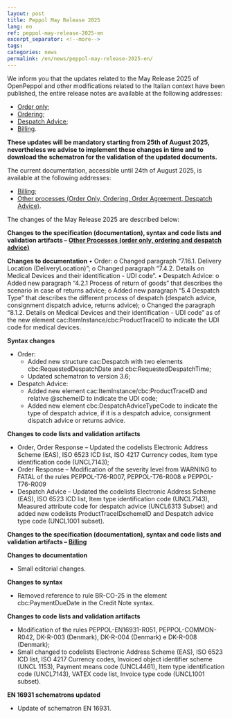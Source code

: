 ```yaml
---
layout: post
title: Peppol May Release 2025
lang: en
ref: peppol-may-release-2025-en
excerpt_separator: <!--more-->
tags:
categories: news
permalink: /en/news/peppol-may-release-2025-en/
---
```

We inform you that the updates related to the May Release 2025 of OpenPeppol and other modifications related to the Italian context have been published, the entire release notes are available at the following addresses:

 - [Order only](https://peppol-docs.agid.gov.it/docs-next-release/docs/ENG/others/guides/release-notes-it/3-order-only/main.html);
 - [Ordering](https://peppol-docs.agid.gov.it/docs-next-release/docs/ENG/others/guides/release-notes-it/28-ordering/main.html);
 - [Despatch Advice](https://peppol-docs.agid.gov.it/docs-next-release/docs/ENG/others/guides/release-notes-it/30-despatchadvice/main.html);
 - [Billing](https://peppol-docs.agid.gov.it/docs-next-release/docs/ENG/invoice/guide/release-notes-it/main.html).

**These updates will be mandatory starting from 25th of August 2025, nevertheless we advise to implement these changes in time and to download the schematron for the validation of the updated documents.**

<!--more-->

The current documentation, accessible until 24th of August 2025, is available at the following addresses:
 - [Billing](https://peppol-docs.agid.gov.it/docs/my_index_fatt-ENG.jsp);
 - [Other processes (Order Only, Ordering, Order Agreement, Despatch Advice)](https://peppol-docs.agid.gov.it/docs/my_index-ENG.jsp).

The changes of the May Release 2025 are described below:

**Changes to the specification (documentation), syntax and code lists and validation artifacts – [Other Processes (order only, ordering and despatch advice)](https://peppol-docs.agid.gov.it/docs-next-release/my_index-ENG.jsp)**

**Changes to documentation**
•	Order:
o	Changed paragraph “7.16.1. Delivery Location (DeliveryLocation)”;
o	Changed paragraph “7.4.2. Details on Medical Devices and their identification - UDI code”.
•	Despatch Advice:
o	Added new paragraph “4.2.1 Process of return of goods” that describes the scenario in case of returns advice;
o	Added new paragraph “5.4 Despatch Type” that describes the different process of despatch (despatch advice, consignment dispatch advice, returns advice);
o	Changed the paragraph “8.1.2. Details on Medical Devices and their identification - UDI code” as of the new element cac:ItemInstance/cbc:ProductTraceID to indicate the UDI code for medical devices.

**Syntax changes**
 - Order:
    - Added new structure cac:Despatch with two elements cbc:RequestedDespatchDate and cbc:RequestedDespatchTime;
    - Updated schematron to version 3.6;
- Despatch Advice:
    - Added new element cac:ItemInstance/cbc:ProductTraceID and relative @schemeID to indicate the UDI code;
    - Added new element cbc:DespatchAdviceTypeCode to indicate the type of despatch advice, if it is a despatch advice, consignment dispatch advice or returns advice.

**Changes to code lists and validation artifacts**
 - Order, Order Response – Updated the codelists Electronic Address Scheme (EAS), ISO 6523 ICD list, ISO 4217 Currency codes, Item type identification code (UNCL7143);
 - Order Response – Modification of the severity level from WARNING to FATAL of the rules PEPPOL-T76-R007, PEPPOL-T76-R008 e PEPPOL-T76-R009
 - Despatch Advice – Updated the codelists Electronic Address Scheme (EAS), ISO 6523 ICD list, Item type identification code (UNCL7143), Measured attribute code for despatch advice (UNCL6313 Subset) and added new codelists ProductTraceIDschemeID and Despatch advice type code (UNCL1001 subset).

**Changes to the specification (documentation), syntax and code lists and validation artifacts – [Billing](https://peppol-docs.agid.gov.it/docs-next-release/my_index_fatt-ENG.jsp)**

**Changes to documentation**
 - Small editorial changes.

**Changes to syntax**
 - Removed reference to rule BR-CO-25 in the element cbc:PaymentDueDate in the Credit Note syntax.

**Changes to code lists and validation artifacts**
 - Modification of the rules PEPPOL-EN16931-R051, PEPPOL-COMMON-R042, DK-R-003 (Denmark), DK-R-004 (Denmark) e DK-R-008 (Denmark);
 - Small changed to codelists Electronic Address Scheme (EAS), ISO 6523 ICD list, ISO 4217 Currency codes, Invoiced object identifier scheme (UNCL 1153), Payment means code (UNCL4461), Item type identification code (UNCL7143), VATEX code list, Invoice type code (UNCL1001 subset).
 
**EN 16931 schematrons updated**
 - Update of schematron EN 16931.
